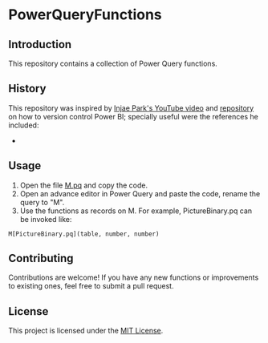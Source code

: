 # PowerQueryFunctions
## Introduction
This repository contains a collection of Power Query functions.

## History
This repository was inspired by [Injae Park's YouTube video](https://www.youtube.com/watch?v=GXFxiEVAmfI) and [repository](https://github.com/PowerBIPark/PowerBI_MQueryTest) on how to version control Power BI; specially useful were the references he included: 

- 


## Usage
1. Open the file [M.pq](M.pq) and copy the code.
2. Open an advance editor in Power Query and paste the code, rename the query to "M".
3. Use the functions as records on M. For example, PictureBinary.pq can be invoked like: 

`M[PictureBinary.pq](table, number, number)`

## Contributing
Contributions are welcome! If you have any new functions or improvements to existing ones, feel free to submit a pull request.

## License
This project is licensed under the [MIT License](LICENSE).
